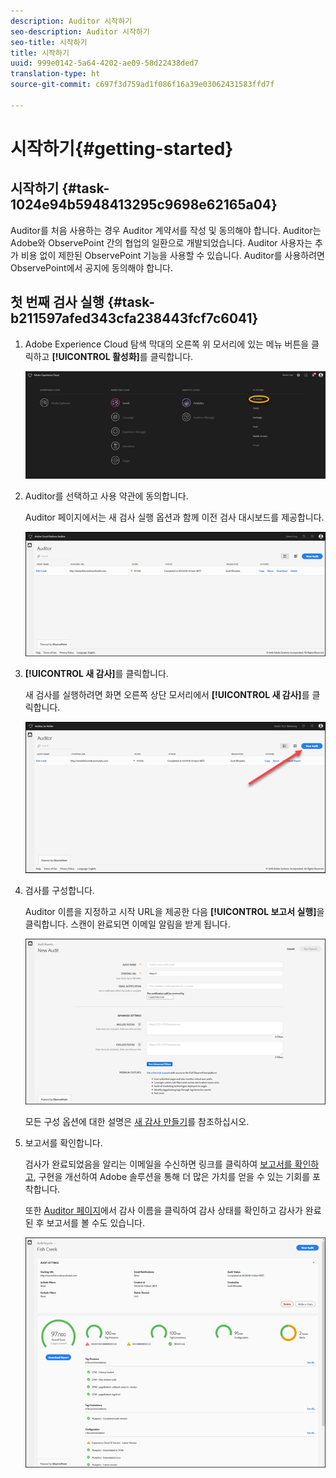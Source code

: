 ```yaml
---
description: Auditor 시작하기
seo-description: Auditor 시작하기
seo-title: 시작하기
title: 시작하기
uuid: 999e0142-5a64-4202-ae09-58d22438ded7
translation-type: ht
source-git-commit: c697f3d759ad1f086f16a39e03062431583ffd7f

---
```



# 시작하기{#getting-started}

## 시작하기 {#task-1024e94b5948413295c9698e62165a04}

<!--
This page is a placeholder for now, we need things like prerequisites, any planning that should be done before using Auditor, initial setup info--that kind of thing.
-->

Auditor를 처음 사용하는 경우 Auditor 계약서를 작성 및 동의해야 합니다. Auditor는 Adobe와 ObservePoint 간의 협업의 일환으로 개발되었습니다. Auditor 사용자는 추가 비용 없이 제한된 ObservePoint 기능을 사용할 수 있습니다. Auditor를 사용하려면 ObservePoint에서 공지에 동의해야 합니다.

## 첫 번째 검사 실행 {#task-b211597afed343cfa238443fcf7c6041}

1. Adobe Experience Cloud 탐색 막대의 오른쪽 위 모서리에 있는 메뉴 버튼을 클릭하고 **[!UICONTROL 활성화]**&#x200B;를 클릭합니다.

   ![](assets/activate.png)

1. Auditor를 선택하고 사용 약관에 동의합니다.

   Auditor 페이지에서는 새 검사 실행 옵션과 함께 이전 검사 대시보드를 제공합니다.

   ![](assets/home.png)

1. **[!UICONTROL 새 감사]**&#x200B;를 클릭합니다.

   새 검사를 실행하려면 화면 오른쪽 상단 모서리에서 **[!UICONTROL 새 감사]**&#x200B;를 클릭합니다.

   ![](assets/new-audit-button.png)

1. 검사를 구성합니다.

   Auditor 이름을 지정하고 시작 URL을 제공한 다음 **[!UICONTROL 보고서 실행]**&#x200B;을 클릭합니다. 스캔이 완료되면 이메일 알림을 받게 됩니다.

   ![](assets/config.png)

   모든 구성 옵션에 대한 설명은 [새 감사 만들기](../create-audit/create-new-audit.md#task-6d157f80e5264642b877c2820b1d077d)를 참조하십시오.
1. 보고서를 확인합니다.

   검사가 완료되었음을 알리는 이메일을 수신하면 링크를 클릭하여 [보고서를 확인하고](../reports/scorecard.md#concept-8958a64346c34f74844553dda1ccf869), 구현을 개선하여 Adobe 솔루션을 통해 더 많은 가치를 얻을 수 있는 기회를 포착합니다.

   또한 [Auditor 페이지](../get-started/audit-list.md)에서 감사 이름을 클릭하여 감사 상태를 확인하고 감사가 완료된 후 보고서를 볼 수도 있습니다.

   ![](assets/report.png)
